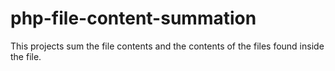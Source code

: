 # php-file-content-summation
This projects sum the file contents and the contents of the files found inside the file. 
